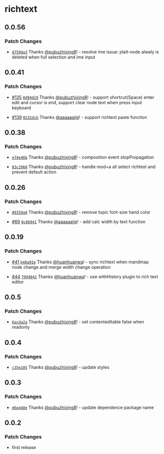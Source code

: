 # richtext

## 0.0.56

### Patch Changes

-   [`d7594a3`](https://github.com/worktile/plait/commit/d7594a3b60e68d56b68183606345d000fd30b205) Thanks [@pubuzhixing8](https://github.com/pubuzhixing8)! - resolve ime issue: plait-node alwaly is deleted when full selection and ime input

## 0.0.41

### Patch Changes

-   [#135](https://github.com/worktile/plait/pull/135) [`0d94d19`](https://github.com/worktile/plait/commit/0d94d19aeb17fd29271c4d6494cc577397c56081) Thanks [@pubuzhixing8](https://github.com/pubuzhixing8)! - support shortcut(Space) enter edit and cursor is end, support clear node text when press input keyboard

*   [#139](https://github.com/worktile/plait/pull/139) [`0232dcb`](https://github.com/worktile/plait/commit/0232dcb3bc8ea02882b9319359fcf3ae7017fde5) Thanks [@aaaaaajie](https://github.com/aaaaaajie)! - support richtext paste function

## 0.0.38

### Patch Changes

-   [`e74e46b`](https://github.com/worktile/plait/commit/e74e46b247ecf176c9f77badf8fc84fa39dabe1b) Thanks [@pubuzhixing8](https://github.com/pubuzhixing8)! - composition event stopPropagation

*   [`83c2968`](https://github.com/worktile/plait/commit/83c2968cd453c74b8e6c8c8f7f2d74b9784bf9a8) Thanks [@pubuzhixing8](https://github.com/pubuzhixing8)! - handle mod+a all select richtext and prevent default action

## 0.0.26

### Patch Changes

-   [`89359a9`](https://github.com/worktile/plait/commit/89359a92deed1981204d819c347dd581ba223793) Thanks [@pubuzhixing8](https://github.com/pubuzhixing8)! - remove topic font-size hand color

*   [#69](https://github.com/worktile/plait/pull/69) [`0c86941`](https://github.com/worktile/plait/commit/0c86941b03f0ba65666f035274545ea03032494d) Thanks [@aaaaaajie](https://github.com/aaaaaajie)! - add calc width by text function

## 0.0.19

### Patch Changes

-   [#41](https://github.com/worktile/plait/pull/41) [`b48a91e`](https://github.com/worktile/plait/commit/b48a91e207aa8624ab5c1475612d84101a75042d) Thanks [@huanhuanwa](https://github.com/huanhuanwa)! - sync richtext when mandmap node change and merge width change operation

*   [#44](https://github.com/worktile/plait/pull/44) [`7994041`](https://github.com/worktile/plait/commit/79940419eb7125e419a8d2d5334d30df1b441506) Thanks [@huanhuanwa](https://github.com/huanhuanwa)! - use withHistory plugin to rich text editor

## 0.0.5

### Patch Changes

-   [`6acda2a`](https://github.com/worktile/plait/commit/6acda2aea966964d17da2f03b9948a31d45b1e80) Thanks [@pubuzhixing8](https://github.com/pubuzhixing8)! - set contenteditable false when readonly

## 0.0.4

### Patch Changes

-   [`c35e105`](https://github.com/worktile/plait/commit/c35e10532e7dd13315e481a28834f180699f34d2) Thanks [@pubuzhixing8](https://github.com/pubuzhixing8)! - update styles

## 0.0.3

### Patch Changes

-   [`d6e448e`](https://github.com/worktile/plait/commit/d6e448ef03e47b7f9b0277fd82941f26cd764389) Thanks [@pubuzhixing8](https://github.com/pubuzhixing8)! - update dependence package name

## 0.0.2

### Patch Changes

-   first release
